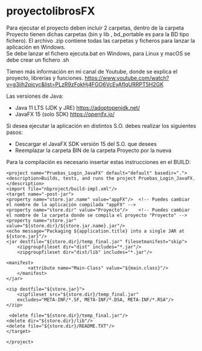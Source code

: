 # proyectolibrosFX

Para ejecutar el proyecto deben incluir 2 carpetas, dentro de la carpeta Proyecto tienen dichas carpetas (bin y lib ,  bd_portable es para la BD tipo fichero).
El archivo .zip contiene todas las carpetas y ficheros para lanzar la aplicación en Windows.  
Se debe lanzar el fichero ejecuta.bat en Windows, para Linux y macOS se debe crear un fichero .sh

Tienen más información en mi canal de Youtube, donde se explica el proyecto, librerías y funciones.
https://www.youtube.com/watch?v=g3iih2picyc&list=PLzR9zFokHj4FGO6VcEyAflqURRPT5H2GK

Las versiones de Java:
- Java 11 LTS (JDK y JRE) https://adoptopenjdk.net/
- JavaFX 15 (solo SDK) https://openjfx.io/

Si desea ejecutar la aplicación en distintos S.O. debes realizar los siguientes pasos:
- Descargar el JavaFX SDK versión 15 del S.O. que desees
- Reemplazar la carpeta BIN de la carpeta Proyecto por la nueva 

Para la compilación es necesario insertar estas instrucciones en el BUILD:

    <project name="Pruebas_Login_JavaFX" default="default" basedir=".">
    <description>Builds, tests, and runs the project Pruebas_Login_JavaFX.</description>
    <import file="nbproject/build-impl.xml"/>
    <target name="-post-jar">
    <property name="store.jar.name" value="appFX"/>  <!-- Puedes cambiar el nombre de la aplicación compilada "appFX" -->
    <property name="store.dir" value="Proyecto"/>    <!-- Puedes cambiar el nombre de la carpeta donde se compila el proyecto "Proyecto" -->
    <property name="store.jar" value="${store.dir}/${store.jar.name}.jar"/>
    <echo message="Packaging ${application.title} into a single JAR at ${store.jar}"/>
    <jar destfile="${store.dir}/temp_final.jar" filesetmanifest="skip">
        <zipgroupfileset dir="dist" includes="*.jar"/>
        <zipgroupfileset dir="dist/lib" includes="*.jar"/>
 
    <manifest>
            <attribute name="Main-Class" value="${main.class}"/>
        </manifest>
    </jar>
 
    <zip destfile="${store.jar}">
        <zipfileset src="${store.dir}/temp_final.jar"
        excludes="META-INF/*.SF, META-INF/*.DSA, META-INF/*.RSA"/>
    </zip>
 
     <delete file="${store.dir}/temp_final.jar"/>
    <delete dir="${store.dir}/lib"/>
    <delete file="${store.dir}/README.TXT"/>
    </target>
    
    </project>

